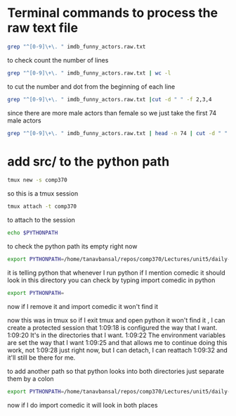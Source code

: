 
# Terminal commands to process the raw text file
```bash
grep "^[0-9]\+\. " imdb_funny_actors.raw.txt
```
to check count the number of lines
```bash
grep "^[0-9]\+\. " imdb_funny_actors.raw.txt | wc -l
```
to cut the number and dot from the beginning of each line

```bash
grep "^[0-9]\+\. " imdb_funny_actors.raw.txt |cut -d " " -f 2,3,4
```

since there are more male actors than female so we just take the first 74 male actors
```bash
grep "^[0-9]\+\. " imdb_funny_actors.raw.txt | head -n 74 | cut -d " " -f 2,3,4 > imdb_funny_actors_m.names
```


# add  src/ to the python path

```bash
tmux new -s comp370
```
so this is a tmux session
```bash
tmux attach -t comp370
```
to attach to the session

```bash
echo $PYTHONPATH
```
to check the python path
its empty right now
```bash
export PYTHONPATH=/home/tanavbansal/repos/comp370/Lectures/unit5/daily-show/src
```
it is telling python that whenever I run python if I mention comedic it should look in this directory
you can check by typing import comedic in python


```bash
export PYTHONPATH= 
```
now if I remove it and import comedic it won't find it

now this was in tmux so if I exit tmux and open python it won't find it
, I can create a protected session that
1:09:18
is configured the way that I want.
1:09:20
It's in the directories that I want.
1:09:22
The environment variables are set the way that I want
1:09:25
and that allows me to continue doing this work, not
1:09:28
just right now, but I can detach, I can reattach
1:09:32
and it'll still be there for me.

to add another path so that python looks into both directories just separate them by a colon
```bash
export PYTHONPATH=/home/tanavbansal/repos/comp370/Lectures/unit5/daily-show/src:/home/tanavbansal/repos/comp370/Lectures/unit5/daily-show/data
```
now if I do import comedic it will look in both places

